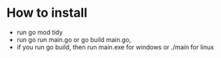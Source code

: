 # How to install
- run go mod tidy
- run go run main.go or go build main.go,
- if you run go build, then run main.exe for windows or ./main for linux